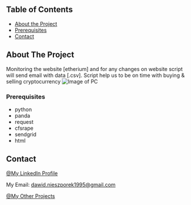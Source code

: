 <!-- TABLE OF CONTENTS -->
## Table of Contents

* [About the Project](#about-the-project)
* [Prerequisites](#prerequisites)
* [Contact](#contact)

<!-- ABOUT THE PROJECT -->
## About The Project

Monitoring the website [etherium] and for any changes on website script will send email with data [.csv]. Script help us to be on time with buying & selling cryptocurrency
![Image of PC](https://github.com/warcep/sel_krypto_check/blob/master/email_template_github.JPG)

### Prerequisites

* python
* panda
* request
* cfsrape
* sendgrid
* html

<!-- CONTACT -->
## Contact

[@My LinkedIn Profile](https://www.linkedin.com/in/warcep/)

My Email: dawid.nieszporek1995@gmail.com

[@My Other Projects](https://github.com/warcep)

